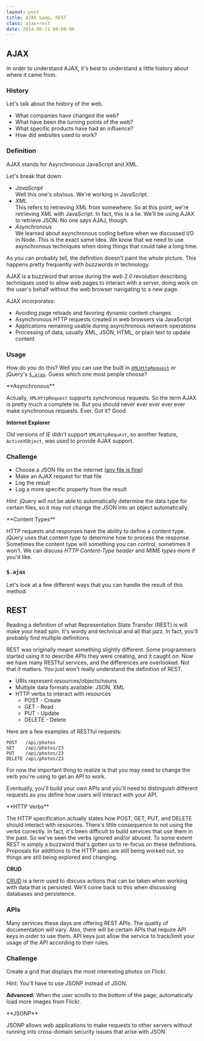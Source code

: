 ```yaml
---
layout: post
title: AJAX &amp; REST
class: ajax+rest
date: 2014-06-11 00:00:00
---
```


## AJAX

In order to understand AJAX, it's best to understand a little history about
where it came from.


### History

Let's talk about the history of the web.

* What companies have changed the web?
* What have been the turning points of the web?
* What specific products have had an influence?
* How did websites used to work?


### Definition

AJAX stands for Asynchronous JavaScript and XML.

Let's break that down:

* _JavaScript_  
  Well this one's obvious. We're working in JavaScript.
* _XML_  
  This refers to retrieving XML from somewhere. So at this point, we're
  retrieving XML with JavaScript. In fact, this is a lie. We'll be using AJAX
  to retrieve JSON. No one says AJAJ, though.
* _Asynchronous_  
  We learned about asynchronous coding before when we discussed I/O in Node.
  This is the exact same idea. We know that we need to use asynchronous
  techniques when doing things that could take a long time.

As you can probably tell, the definition doesn't paint the whole picture.
This happens pretty frequently with _buzzwords_ in technology.

AJAX is a buzzword that arose during the _web 2.0_ revolution describing
techniques used to allow web pages to interact with a server, doing work on the
user's behalf without the web browser navigating to a new page.

AJAX incorporates:

* Avoiding page reloads and favoring dynamic content changes
* Asynchronous HTTP requests created in web browsers via JavaScript
* Applications remaining usable during asynchronous network operations
* Processing of data, usually XML, JSON, HTML, or plain text to update content


### Usage

How do you do this? Well you can use the built in [`XMLHttpRequest`][mdn-xhr] or
jQuery's [`$.ajax`][jq-ajax]. Guess which one most people choose?

<aside>
**Asynchronous**

Actually, `XMLHttpRequest` supports synchronous requests. So the term AJAX is
pretty much a complete lie. But you should never ever ever ever ever make
synchronous requests. Ever. Got it? Good.

**Internet Explorer**

Old versions of IE didn't support `XMLHttpRequest`, so another feature,
`ActiveXObject`, was used to provide AJAX support.
</aside>


### Challenge

* Choose a JSON file on the internet ([any file is fine][jsi-gamelib-package])
* Make an AJAX request for that file
* Log the result
* Log a more specific property from the result

_Hint:_ jQuery will not be able to automatically determine the data type for
certain files, so it may not change the JSON into an object automatically.

<aside>
**Content Types**

HTTP requests and responses have the ability to define a content type. jQuery
uses that content type to determine how to process the response. Sometimes the
content type will something you can control, sometimes it won't. We can discuss
_HTTP Content-Type header_ and _MIME types_ more if you'd like.
</aside>

### `$.ajax`

Let's look at a few different ways that you can handle the result of this
method.


## REST

Reading a definition of what Representation State Transfer (REST) is will make
your head spin. It's wordy and technical and all that jazz. In fact, you'll
probably find multiple definitions.

REST was originally meant something slightly different. Some programmers
started using it to describe APIs they were creating, and it caught on. Now we
have many RESTful services, and the differences are overlooked. Not that it
matters. You just won't really understand the definition of REST.

* URIs represent resources/objects/nouns
* Multiple data formats available: JSON, XML
* HTTP verbs to interact with resources
  - POST - Create
  - GET - Read
  - PUT - Update
  - DELETE - Delete

Here are a few examples of RESTful requests:

    POST   /api/photos
    GET    /api/photos/23
    PUT    /api/photos/23
    DELETE /api/photos/23


For now the important thing to realize is that you may need to change the verb
you're using to get an API to work.

Eventually, you'll build your own APIs and you'll need to distinguish different
requests as you define how users will interact with your API.

<aside>
**HTTP Verbs**

The HTTP specification actually states how POST, GET, PUT, and DELETE should
interact with resources. There's little consequence to not using the verbs
correctly. In fact, it's been difficult to build services that use them in the
past. So we've seen the verbs ignored and/or abused. To some extent REST is
simply a buzzword that's gotten us to re-focus on these definitions. Proposals
for additions to the HTTP spec are still being worked out, so things are still
being explored and changing.

**CRUD**

[CRUD][crud] is a term used to discuss actions that can be taken when working
with data that is persisted. We'll come back to this when discussing databases
and persistence.
</aside>


### APIs

Many services these days are offering REST APIs. The quality of documentation
will vary. Also, there will be certain APIs that require API keys in order to
use them. API keys just allow the service to track/limit your usage of the API
according to their rules.

### Challenge

Create a grid that displays the most interesting photos on Flickr.

_Hint:_ You'll have to use JSONP instead of JSON.

**Advanced:** When the user scrolls to the bottom of the page, automatically
load more images from Flickr.

<aside>
**JSONP**

JSONP allows web applications to make requests to other servers without running
into cross-domain security issues that arise with JSON.
</aside>

[crud]: http://en.wikipedia.org/wiki/Create,_read,_update_and_delete
[jq-ajax]: http://api.jquery.com/jQuery.ajax/
[mdn-xhr]: https://developer.mozilla.org/en-US/docs/Web/API/XMLHttpRequest
[jsi-gamelib-package]: https://raw.githubusercontent.com/wbyoung/jsi-gamelib/master/package.json
